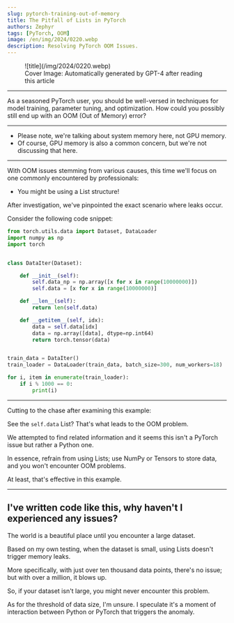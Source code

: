 ```yaml
---
slug: pytorch-training-out-of-memory
title: The Pitfall of Lists in PyTorch
authors: Zephyr
tags: [PyTorch, OOM]
image: /en/img/2024/0220.webp
description: Resolving PyTorch OOM Issues.
---
```


<figure>
![title](/img/2024/0220.webp)
<figcaption>Cover Image: Automatically generated by GPT-4 after reading this article</figcaption>
</figure>

---

As a seasoned PyTorch user, you should be well-versed in techniques for model training, parameter tuning, and optimization. How could you possibly still end up with an OOM (Out of Memory) error?

<!-- truncate -->

---

- Please note, we're talking about system memory here, not GPU memory.
- Of course, GPU memory is also a common concern, but we're not discussing that here.

---

With OOM issues stemming from various causes, this time we'll focus on one commonly encountered by professionals:

- You might be using a List structure!

After investigation, we've pinpointed the exact scenario where leaks occur.

Consider the following code snippet:

```python
from torch.utils.data import Dataset, DataLoader
import numpy as np
import torch


class DataIter(Dataset):

    def __init__(self):
        self.data_np = np.array([x for x in range(10000000)])
        self.data = [x for x in range(10000000)]

    def __len__(self):
        return len(self.data)

    def __getitem__(self, idx):
        data = self.data[idx]
        data = np.array([data], dtype=np.int64)
        return torch.tensor(data)


train_data = DataIter()
train_loader = DataLoader(train_data, batch_size=300, num_workers=18)

for i, item in enumerate(train_loader):
    if i % 1000 == 0:
        print(i)
```

---

Cutting to the chase after examining this example:

See the `self.data` List? That's what leads to the OOM problem.

We attempted to find related information and it seems this isn't a PyTorch issue but rather a Python one.

In essence, refrain from using Lists; use NumPy or Tensors to store data, and you won't encounter OOM problems.

At least, that's effective in this example.

---

## I've written code like this, why haven't I experienced any issues?

The world is a beautiful place until you encounter a large dataset.

Based on my own testing, when the dataset is small, using Lists doesn't trigger memory leaks.

More specifically, with just over ten thousand data points, there's no issue; but with over a million, it blows up.

So, if your dataset isn't large, you might never encounter this problem.

As for the threshold of data size, I'm unsure. I speculate it's a moment of interaction between Python or PyTorch that triggers the anomaly.

